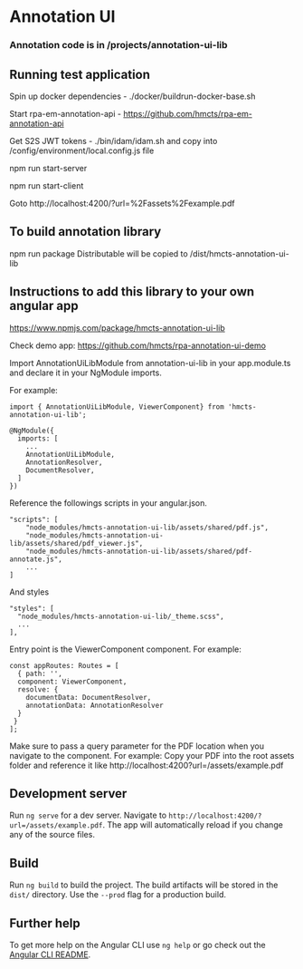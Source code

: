 # Annotation UI 
### Annotation code is in /projects/annotation-ui-lib
## Running test application
Spin up docker dependencies - ./docker/buildrun-docker-base.sh

Start rpa-em-annotation-api - https://github.com/hmcts/rpa-em-annotation-api

Get S2S JWT tokens - ./bin/idam/idam.sh and copy into /config/environment/local.config.js file

npm run start-server

npm run start-client

Goto http://localhost:4200/?url=%2Fassets%2Fexample.pdf 

## To build annotation library
npm run package
Distributable will be copied to /dist/hmcts-annotation-ui-lib

## Instructions to add this library to your own angular app
https://www.npmjs.com/package/hmcts-annotation-ui-lib

Check demo app:
https://github.com/hmcts/rpa-annotation-ui-demo


Import AnnotationUiLibModule from annotation-ui-lib in your app.module.ts and declare it in your NgModule imports.

For example:
```
import { AnnotationUiLibModule, ViewerComponent} from 'hmcts-annotation-ui-lib';

@NgModule({
  imports: [
    ...
    AnnotationUiLibModule,
    AnnotationResolver, 
    DocumentResolver, 
  ]
})
```

Reference the followings scripts in your angular.json.
```
"scripts": [
    "node_modules/hmcts-annotation-ui-lib/assets/shared/pdf.js",
    "node_modules/hmcts-annotation-ui-lib/assets/shared/pdf_viewer.js",
    "node_modules/hmcts-annotation-ui-lib/assets/shared/pdf-annotate.js",
    ...
]
```

And styles
```
"styles": [
  "node_modules/hmcts-annotation-ui-lib/_theme.scss",
  ...
],
```

Entry point is the ViewerComponent component. For example:
```
const appRoutes: Routes = [
  { path: '',  
  component: ViewerComponent,
  resolve: {
    documentData: DocumentResolver,
    annotationData: AnnotationResolver
  } 
 }
]; 
```

Make sure to pass a query parameter for the PDF location when you navigate to the component. For example:
Copy your PDF into the root assets folder and reference it like http://localhost:4200?url=/assets/example.pdf


## Development server

Run `ng serve` for a dev server. Navigate to `http://localhost:4200/?url=/assets/example.pdf`. The app will automatically reload if you change any of the source files.

## Build

Run `ng build` to build the project. The build artifacts will be stored in the `dist/` directory. Use the `--prod` flag for a production build.

## Further help

To get more help on the Angular CLI use `ng help` or go check out the [Angular CLI README](https://github.com/angular/angular-cli/blob/master/README.md).
